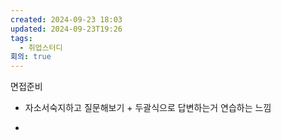 ```yaml
---
created: 2024-09-23 18:03
updated: 2024-09-23T19:26
tags:
  - 취업스터디
회의: true
---
```

면접준비 
+ 자소서숙지하고 질문해보기 + 두괄식으로 답변하는거 연습하는 느낌
-
